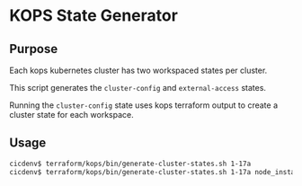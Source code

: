 # KOPS State Generator

## Purpose
Each kops kubernetes cluster has two workspaced states per cluster.

This script generates the `cluster-config` and `external-access` states.

Running the `cluster-config` state uses kops terraform output to create
a cluster state for each workspace.

## Usage
```bash
cicdenv$ terraform/kops/bin/generate-cluster-states.sh 1-17a
cicdenv$ terraform/kops/bin/generate-cluster-states.sh 1-17a node_instance_type=r5dn.2xlarge node_count=6
```

